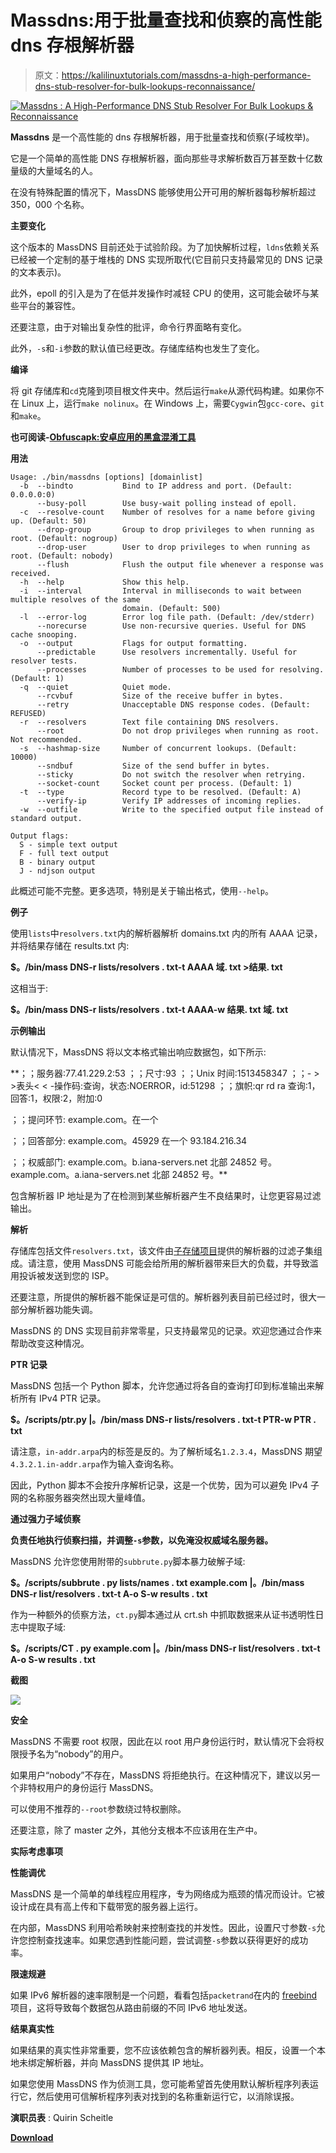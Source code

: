 # Massdns:用于批量查找和侦察的高性能 dns 存根解析器

> 原文：<https://kalilinuxtutorials.com/massdns-a-high-performance-dns-stub-resolver-for-bulk-lookups-reconnaissance/>

[![Massdns : A High-Performance DNS Stub Resolver For Bulk Lookups & Reconnaissance](img//277f5c0fca5fc26c179cd2e6614cc93e.png "Massdns : A High-Performance DNS Stub Resolver For Bulk Lookups & Reconnaissance")](https://1.bp.blogspot.com/-WATPF7AqBHg/XjtfxjvfW7I/AAAAAAAAEuQ/IXxA1P6sQsQemYpr_DtwklVwuTz1JDM8gCLcBGAsYHQ/s1600/massdns_1%25281%2529.png)

**Massdns** 是一个高性能的 dns 存根解析器，用于批量查找和侦察(子域枚举)。

它是一个简单的高性能 DNS 存根解析器，面向那些寻求解析数百万甚至数十亿数量级的大量域名的人。

在没有特殊配置的情况下，MassDNS 能够使用公开可用的解析器每秒解析超过 350，000 个名称。

**主要变化**

这个版本的 MassDNS 目前还处于试验阶段。为了加快解析过程，`ldns`依赖关系已经被一个定制的基于堆栈的 DNS 实现所取代(它目前只支持最常见的 DNS 记录的文本表示)。

此外，epoll 的引入是为了在低并发操作时减轻 CPU 的使用，这可能会破坏与某些平台的兼容性。

还要注意，由于对输出复杂性的批评，命令行界面略有变化。

此外，`-s`和`-i`参数的默认值已经更改。存储库结构也发生了变化。

**编译**

将 git 存储库和`cd`克隆到项目根文件夹中。然后运行`make`从源代码构建。如果你不在 Linux 上，运行`make nolinux`。在 Windows 上，需要`Cygwin`包`gcc-core`、`git`和`make`。

**也可阅读-[Obfuscapk:安卓应用的黑盒混淆工具](https://kalilinuxtutorials.com/obfuscapk/)**

**用法**

```
Usage: ./bin/massdns [options] [domainlist]
  -b  --bindto           Bind to IP address and port. (Default: 0.0.0.0:0)
      --busy-poll        Use busy-wait polling instead of epoll.
  -c  --resolve-count    Number of resolves for a name before giving up. (Default: 50)
      --drop-group       Group to drop privileges to when running as root. (Default: nogroup)
      --drop-user        User to drop privileges to when running as root. (Default: nobody)
      --flush            Flush the output file whenever a response was received.
  -h  --help             Show this help.
  -i  --interval         Interval in milliseconds to wait between multiple resolves of the same
                         domain. (Default: 500)
  -l  --error-log        Error log file path. (Default: /dev/stderr)
      --norecurse        Use non-recursive queries. Useful for DNS cache snooping.
  -o  --output           Flags for output formatting.
      --predictable      Use resolvers incrementally. Useful for resolver tests.
      --processes        Number of processes to be used for resolving. (Default: 1)
  -q  --quiet            Quiet mode.
      --rcvbuf           Size of the receive buffer in bytes.
      --retry            Unacceptable DNS response codes. (Default: REFUSED)
  -r  --resolvers        Text file containing DNS resolvers.
      --root             Do not drop privileges when running as root. Not recommended.
  -s  --hashmap-size     Number of concurrent lookups. (Default: 10000)
      --sndbuf           Size of the send buffer in bytes.
      --sticky           Do not switch the resolver when retrying.
      --socket-count     Socket count per process. (Default: 1)
  -t  --type             Record type to be resolved. (Default: A)
      --verify-ip        Verify IP addresses of incoming replies.
  -w  --outfile          Write to the specified output file instead of standard output.

Output flags:
  S - simple text output
  F - full text output
  B - binary output
  J - ndjson output
```

此概述可能不完整。更多选项，特别是关于输出格式，使用`--help`。

**例子**

使用`lists`中`resolvers.txt`内的解析器解析 domains.txt 内的所有 AAAA 记录，并将结果存储在 results.txt 内:

**$。/bin/mass DNS-r lists/resolvers . txt-t AAAA 域. txt >结果. txt**

这相当于:

**$。/bin/mass DNS-r lists/resolvers . txt-t AAAA-w 结果. txt 域. txt**

**示例输出**

默认情况下，MassDNS 将以文本格式输出响应数据包，如下所示:

**；；服务器:77.41.229.2:53
；；尺寸:93
；；Unix 时间:1513458347
；；- > >表头< < -操作码:查询，状态:NOERROR，id:51298
；；旗帜:qr rd ra 查询:1，回答:1，权限:2，附加:0

；；提问环节:
example.com。在一个

；；回答部分:
example.com。45929 在一个 93.184.216.34

；；权威部门:
example.com。b.iana-servers.net 北部 24852 号。
example.com。a.iana-servers.net 北部 24852 号。** 

包含解析器 IP 地址是为了在检测到某些解析器产生不良结果时，让您更容易过滤输出。

**解析**

存储库包括文件`resolvers.txt`，该文件由[子存储项目](https://github.com/TheRook/subbrute)提供的解析器的过滤子集组成。请注意，使用 MassDNS 可能会给所用的解析器带来巨大的负载，并导致滥用投诉被发送到您的 ISP。

还要注意，所提供的解析器不能保证是可信的。解析器列表目前已经过时，很大一部分解析器功能失调。

MassDNS 的 DNS 实现目前非常零星，只支持最常见的记录。欢迎您通过合作来帮助改变这种情况。

**PTR 记录**

MassDNS 包括一个 Python 脚本，允许您通过将各自的查询打印到标准输出来解析所有 IPv4 PTR 记录。

**$。/scripts/ptr.py |。/bin/mass DNS-r lists/resolvers . txt-t PTR-w PTR . txt**

请注意，`in-addr.arpa`内的标签是反的。为了解析域名`1.2.3.4`，MassDNS 期望`4.3.2.1.in-addr.arpa`作为输入查询名称。

因此，Python 脚本不会按升序解析记录，这是一个优势，因为可以避免 IPv4 子网的名称服务器突然出现大量峰值。

**通过强力子域侦察**

**负责任地执行侦察扫描，并调整`-s`参数，以免淹没权威域名服务器。**

MassDNS 允许您使用附带的`subbrute.py`脚本暴力破解子域:

**$。/scripts/subbrute . py lists/names . txt example.com |。/bin/mass DNS-r list/resolvers . txt-t A-o S-w results . txt**

作为一种额外的侦察方法，`ct.py`脚本通过从 crt.sh 中抓取数据来从证书透明性日志中提取子域:

**$。/scripts/CT . py example.com |。/bin/mass DNS-r list/resolvers . txt-t A-o S-w results . txt**

**截图**

![](img//4b2fa88c262cd1b544173a7e6117ba6e.png)

**安全**

MassDNS 不需要 root 权限，因此在以 root 用户身份运行时，默认情况下会将权限授予名为“nobody”的用户。

如果用户“nobody”不存在，MassDNS 将拒绝执行。在这种情况下，建议以另一个非特权用户的身份运行 MassDNS。

可以使用不推荐的`--root`参数绕过特权删除。

还要注意，除了 master 之外，其他分支根本不应该用在生产中。

**实际考虑事项**

**性能调优**

MassDNS 是一个简单的单线程应用程序，专为网络成为瓶颈的情况而设计。它被设计成在具有高上传和下载带宽的服务器上运行。

在内部，MassDNS 利用哈希映射来控制查找的并发性。因此，设置尺寸参数`-s`允许您控制查找速率。如果您遇到性能问题，尝试调整`-s`参数以获得更好的成功率。

**限速规避**

如果 IPv6 解析器的速率限制是一个问题，看看包括`packetrand`在内的 [freebind](https://github.com/blechschmidt/freebind) 项目，这将导致每个数据包从路由前缀的不同 IPv6 地址发送。

**结果真实性**

如果结果的真实性非常重要，您不应该依赖包含的解析器列表。相反，设置一个本地未绑定解析器，并向 MassDNS 提供其 IP 地址。

如果您使用 MassDNS 作为侦测工具，您可能希望首先使用默认解析程序列表运行它，然后使用可信解析程序列表对找到的名称重新运行它，以消除误报。

**演职员表** : Quirin Scheitle

[**Download**](https://github.com/blechschmidt/massdns)